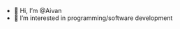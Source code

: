 - 👋 Hi, I’m @Aivan
- 👀 I’m interested in programming/software development

<!---
Small1Rose/Small1Rose is a ✨ special ✨ repository because its `README.md` (this file) appears on your GitHub profile.
You can click the Preview link to take a look at your changes.
--->
